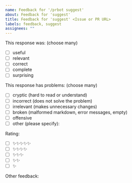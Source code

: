 ```yaml
---
name: Feedback for '/prbot suggest'
about: Feedback for 'suggest'
title: Feedback for 'suggest' <Issue or PR URL>
labels: feedback, suggest
assignees: ""
---
```


This response was: (choose many)

- [ ] useful
- [ ] relevant
- [ ] correct
- [ ] complete
- [ ] surprising

This response has problems: (choose many)

- [ ] cryptic (hard to read or understand)
- [ ] incorrect (does not solve the problem)
- [ ] irrelevant (makes unnecessary changes)
- [ ] broken (malformed markdown, error messages, empty)
- [ ] offensive
- [ ] other (please specify):

Rating:

- [ ] ✨✨✨✨✨
- [ ] ✨✨✨✨
- [ ] ✨✨✨
- [ ] ✨✨
- [ ] ✨

Other feedback:
